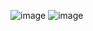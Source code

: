 ![image](https://github.com/simonh19/buecherei/assets/155490596/54d262e1-7bfd-419e-8e6d-d5f42265f240)
![image](https://github.com/simonh19/buecherei/assets/155490596/268ba165-4398-45b8-8d47-750ce7840db7)

